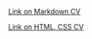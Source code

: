 [Link on Markdown CV](https://giruta.github.io/rsschool-cv/cv)

[Link on HTML, CSS  CV](https://giruta.github.io/rsschool-cv/)
